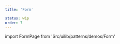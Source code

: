 ```yaml
---
title: 'Form'

status: wip
order: 7
---
```


<!--
  ATTENTION: This file is auto generated by using "makeDemosFactory".
  Do not change the content!
-->

import FormPage from 'Src/uilib/patterns/demos/Form'

<FormPage />
